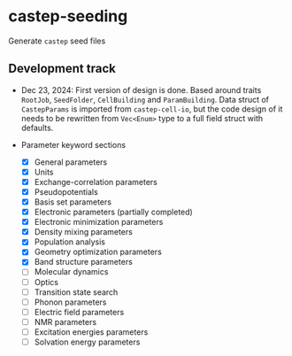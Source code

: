 # castep-seeding

Generate `castep` seed files

## Development track

- Dec 23, 2024: First version of design is done. Based around traits `RootJob`, `SeedFolder`, `CellBuilding` and `ParamBuilding`.
  Data struct of `CastepParams` is imported from `castep-cell-io`, but the code
  design of it needs to be rewritten from `Vec<Enum>` type to a full field
  struct with defaults.

- Parameter keyword sections
  - [x] General parameters
  - [x] Units
  - [x] Exchange-correlation parameters
  - [x] Pseudopotentials
  - [x] Basis set parameters
  - [x] Electronic parameters (partially completed)
  - [x] Electronic minimization parameters
  - [x] Density mixing parameters
  - [x] Population analysis
  - [x] Geometry optimization parameters
  - [x] Band structure parameters
  - [ ] Molecular dynamics
  - [ ] Optics
  - [ ] Transition state search
  - [ ] Phonon parameters
  - [ ] Electric field parameters
  - [ ] NMR parameters
  - [ ] Excitation energies parameters
  - [ ] Solvation energy parameters
